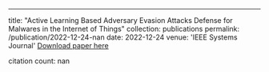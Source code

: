 ---
title: "Active Learning Based Adversary Evasion Attacks Defense for Malwares in the Internet of Things"
collection: publications
permalink: /publication/2022-12-24-nan
date: 2022-12-24
venue: 'IEEE Systems Journal'
[Download paper here](https://scholar.google.com/citations?view_op=view_citation&hl=en&user=CCckbEUAAAAJ&cstart=20&pagesize=80&citation_for_view=CCckbEUAAAAJ:Bg7qf7VwUHIC)

citation count: nan